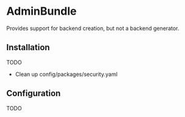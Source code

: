 AdminBundle
==========

Provides support for backend creation, but not a backend generator.

## Installation

TODO

* Clean up config/packages/security.yaml

## Configuration

TODO
